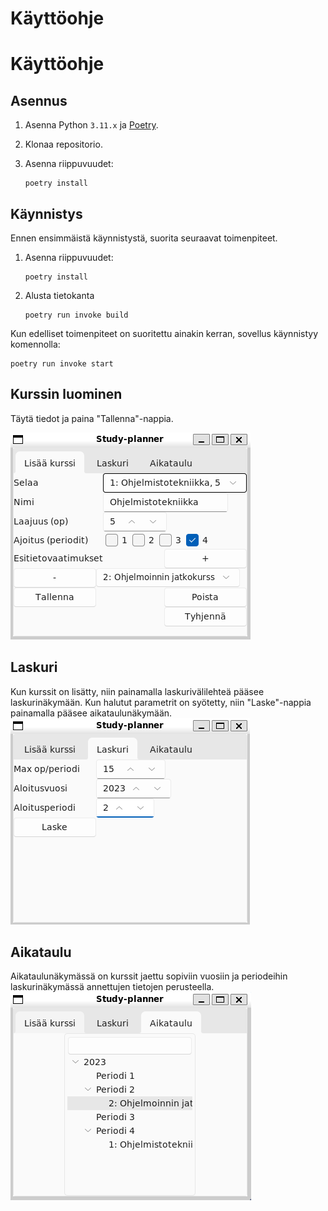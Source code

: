 # Käyttöohje

# Käyttöohje

## Asennus

1. Asenna Python `3.11.x` ja [Poetry](https://python-poetry.org/).
2. Klonaa repositorio.
3. Asenna riippuvuudet:

    ```shell
    poetry install
    ```

## Käynnistys

Ennen ensimmäistä käynnistystä, suorita seuraavat toimenpiteet.

1. Asenna riippuvuudet:

    ```shell
    poetry install
    ```

2. Alusta tietokanta

    ```shell
    poetry run invoke build
    ```

Kun edelliset toimenpiteet on suoritettu ainakin kerran, sovellus käynnistyy komennolla:

```shell
poetry run invoke start
```

## Kurssin luominen

Täytä tiedot ja paina "Tallenna"-nappia.

![Kurssin luomisnäkymä](kuvat/kurssin_luomisnakyma.png)

## Laskuri

Kun kurssit on lisätty, niin painamalla laskurivälilehteä pääsee laskurinäkymään.
Kun halutut parametrit on syötetty, niin "Laske"-nappia painamalla pääsee aikataulunäkymään.
![Laskurinäkymä](kuvat/laskurinakyma.png)

## Aikataulu

Aikataulunäkymässä on kurssit jaettu sopiviin vuosiin ja periodeihin laskurinäkymässä annettujen tietojen perusteella.
![Aikataulunäkymä](kuvat/aikataulunakyma.png)

